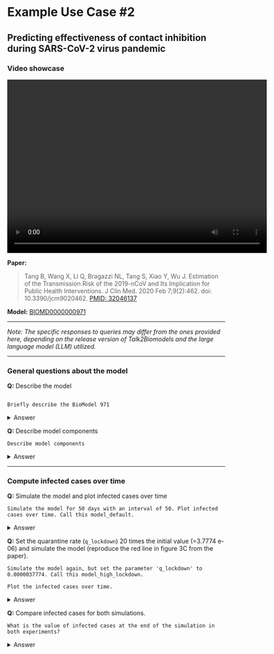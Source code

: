 # Example Use Case #2
## Predicting effectiveness of contact inhibition during SARS-CoV-2 virus pandemic

### Video showcase
<video src="../videos/t2b_case_2.mp4" width="600" height="400" controls></video>

**Paper:**
> Tang B, Wang X, Li Q, Bragazzi NL, Tang S, Xiao Y, Wu J. Estimation of the Transmission Risk of the 2019-nCoV and Its Implication for Public Health Interventions. J Clin Med. 2020 Feb 7;9(2):462. doi: 10.3390/jcm9020462. [PMID: 32046137](https://pubmed.ncbi.nlm.nih.gov/32046137/)

**Model:** [BIOMD0000000971](https://www.ebi.ac.uk/biomodels/BIOMD0000000971)

<hr>

<i>Note: The specific responses to queries may differ from the ones provided here, depending on the release version of Talk2Biomodels and the large language model (LLM) utilized.</i>

<hr>

### General questions about the model


**Q:** Describe the model <br>

```

Briefly describe the BioModel 971
```
<details>
<summary>Answer</summary>

The BioModel 971, named "Tang2020 - Estimation of transmission risk of COVID-19 and impact of public health interventions," focuses on the rapid spread of the novel coronavirus (2019-nCoV) since its emergence in Wuhan, China. It utilizes a deterministic compartmental model to estimate the basic reproduction number, which is crucial for understanding the potential severity of the outbreak and guiding disease intervention strategies.

The model indicates that the control reproduction number could be as high as 6.47, and sensitivity analyses suggest that interventions like intensive contact tracing, quarantine, and isolation can significantly reduce transmission risk. The study highlights the effectiveness of travel restrictions implemented by Chinese authorities, showing that such measures can lead to a substantial decrease in the number of infected individuals. Under strict measures, the outbreak is expected to peak within two weeks, with a notable reduction in cases due to travel restrictions.

</details>

**Q:** Describe model components <br>

```
Describe model components
```

<details>

<summary>Answer</summary>

The components of BioModel 971 include:
<h3>Species:</h3>
<ul>
  <li><strong>Susceptible:</strong> Individuals who are at risk of contracting the virus.</li>
  <li><strong>Exposed:</strong> Individuals who have been exposed to the virus but are not yet infectious.</li>
  <li><strong>Infected:</strong> Individuals who are currently infected and can transmit the virus.</li>
  <li><strong>Asymptomatic:</strong> Infected individuals who do not show symptoms but can still spread the virus.</li>
  <li><strong>Susceptible_quarantined:</strong> Susceptible individuals who are in quarantine.</li>
  <li><strong>Exposed_quarantined:</strong> Exposed individuals who are in quarantine.</li>
  <li><strong>Hospitalised:</strong> Individuals who are hospitalized due to severe infection.</li>
  <li><strong>Recovered:</strong> Individuals who have recovered from the infection.</li>
</ul>

<h3>Parameters:</h3>
<ul>
  <li><strong>c:</strong> Contact rate.</li>
  <li><strong>beta:</strong> Transmission probability per contact.</li>
  <li><strong>q:</strong> Quarantine rate.</li>
  <li><strong>sigma:</strong> Rate of progression from exposed to infected.</li>
  <li><strong>lambda:</strong> Rate of recovery.</li>
  <li><strong>rho:</strong> Rate of hospitalization.</li>
  <li><strong>delta_I:</strong> Rate of death for infected individuals.</li>
  <li><strong>delta_q:</strong> Rate of death for quarantined individuals.</li>
  <li><strong>gamma_I:</strong> Recovery rate for infected individuals.</li>
  <li><strong>gamma_A:</strong> Recovery rate for asymptomatic individuals.</li>
  <li><strong>gamma_H:</strong> Recovery rate for hospitalized individuals.</li>
  <li><strong>alpha:</strong> Rate of symptomatic infection.</li>
  <li><strong>theta:</strong> Effectiveness of interventions.</li>
  <li><strong>c_lockdown:</strong> Contact rate during lockdown.</li>
  <li><strong>q_lockdown:</strong> Quarantine rate during lockdown.</li>
  <li><strong>Infected:</strong> Number of infected individuals.</li>
</ul>

<h3>Compartments:</h3>
<ul>
  <li><strong>Wuhan:</strong> The geographical compartment where the model is focused.</li>
</ul>

<h3>Units:</h3>
<ul>
  <li><strong>Time Unit:</strong> Days (d)</li>
  <li><strong>Quantity Unit:</strong> Number of individuals (#)</li>
  <li><strong>Length Unit:</strong> Meters (m)</li>
  <li><strong>Area Unit:</strong> Square meters (m²)</li>
  <li><strong>Volume Unit:</strong> Milliliters (ml)</li>
</ul>

<p>These components work together to simulate the dynamics of the COVID-19 outbreak and the impact of public health interventions.</p>
</details>


<hr>

### Compute infected cases over time
**Q:** Simulate the model and plot infected cases over time <br>

```
Simulate the model for 50 days with an interval of 50. Plot infected cases over time. Call this model_default.
```

<details>

<summary>Answer</summary>
<img src="../figures/C2_q3.png" width="600"/>
</details>


**Q:** Set the quarantine rate (`q_lockdown`) 20 times the initial value (=3.7774 e-06) and simulate the model (reproduce the red line in figure 3C from the paper). <br>



```
Simulate the model again, but set the parameter 'q_lockdown' to 0.0000037774. Call this model_high_lockdown.
```

```
Plot the infected cases over time.
```

<details>
<summary>Answer</summary>
<img src="../figures/C2_q4.png" width="600"/>
</details>


**Q:** Compare infected cases for both simulations. <br>

```
What is the value of infected cases at the end of the simulation in both experiments?
```

<details>
<summary>Answer</summary>

The values of infected cases at the end of the simulations are as follows:
<ul>
  <li>For the experiment model_default, the value is approximately <strong>104,338.52</strong></li>
  <li>For the experiment model_high_lockdown, the value is approximately <strong>7,275.49</strong></li>
</ul>
</details>